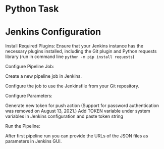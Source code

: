 # Python Task

# Jenkins Configuration
Install Required Plugins: Ensure that your Jenkins instance has the necessary plugins installed, including the Git plugin
and Python requests library (run in command line `python -m pip install requests`)

Configure Pipeline Job:

Create a new pipeline job in Jenkins.

Configure the job to use the Jenkinsfile from your Git repository.

Configure Parameters:

Generate new token for push action (Support for password authentication was removed on August 13, 2021.) 
Add TOKEN variable under system variables in Jenkins configuration and paste token string

Run the Pipeline:

After first pipeline run you can provide the URLs of the JSON files as parameters in Jenkins GUI.
